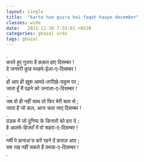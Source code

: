```yaml
---
layout: single
title:  "karte hue guzra hai faqat haaye december"
classes: wide
date:   2021-12-30 7:55:01 +0530
categories: ghazal urdu
tags: ghazal
---
```

.<br>
करते  हुए गुज़रा है फ़क़त हाए दिसम्बर !<br>
दे जनवरी कुछ मरहमे-ईज़ा-ए-दिसम्बर !<br>
.<br>
हों आप ही ख़ुश  आमदे-तारीख़े-यकुम पर ;<br>
जाता हूँ मैं पढ़ने को जनाज़ा-ए-दिसम्बर !<br>
.<br>
जब वो ही नहीं साथ तो फिर मेरी बला से ;<br>
जाता है जो कल, आज चला जाए दिसम्बर !<br>
.<br>
ठंडक में जो दुनिया के किनारों को हरा दे ;<br>
है आलमे-हिजराँ में वो सहरा-ए-दिसम्बर !<br>
.<br>
गर्मी पे क़नाअ'त करें रहने दें फ़राज़ आप ;<br>
सब रख नहीं सकते हैं तमन्ना-ए-दिसम्बर !<br>
.<br>

